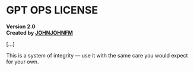 # GPT OPS LICENSE  
**Version 2.0**  
**Created by [JOHNJOHNFM](https://johnjohnfm.uk)**

[...]

This is a system of integrity — use it with the same care you would expect for your own.
